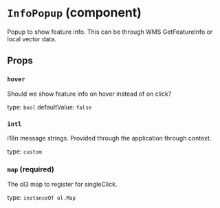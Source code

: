 `InfoPopup` (component)
=======================

Popup to show feature info. This can be through WMS GetFeatureInfo or local vector data.

Props
-----

### `hover`

Should we show feature info on hover instead of on click?

type: `bool`
defaultValue: `false`


### `intl`

i18n message strings. Provided through the application through context.

type: `custom`


### `map` (required)

The ol3 map to register for singleClick.

type: `instanceOf ol.Map`

